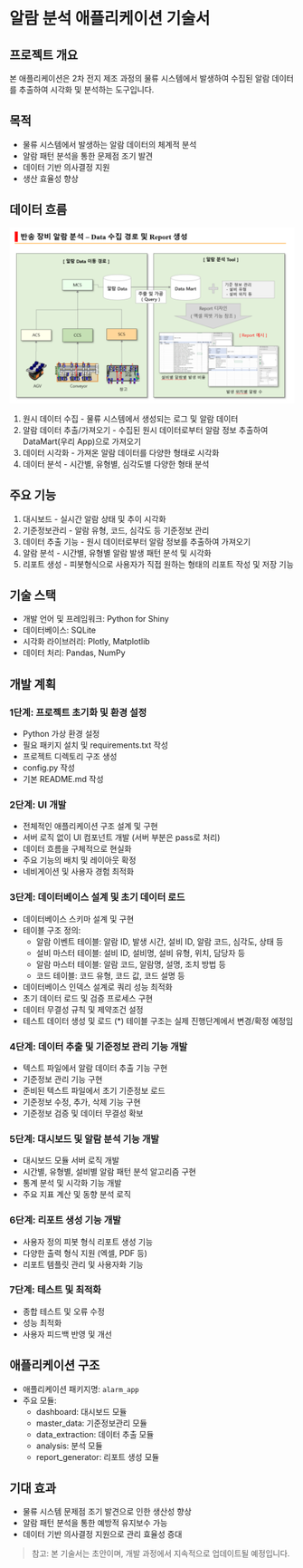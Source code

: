 # 알람 분석 애플리케이션 기술서

## 프로젝트 개요
본 애플리케이션은 2차 전지 제조 과정의 물류 시스템에서 발생하여 수집된 알람 데이터를 추출하여 시각화 및 분석하는 도구입니다.

## 목적
- 물류 시스템에서 발생하는 알람 데이터의 체계적 분석
- 알람 패턴 분석을 통한 문제점 조기 발견
- 데이터 기반 의사결정 지원
- 생산 효율성 향상

## 데이터 흐름
![데이터 흐름](./DataFlow.PNG)

1. 원시 데이터 수집 - 물류 시스템에서 생성되는 로그 및 알람 데이터
2. 알람 데이터 추출/가져오기 - 수집된 원시 데이터로부터 알람 정보 추출하여 DataMart(우리 App)으로 가져오기
3. 데이터 시각화 - 가져온 알람 데이터를 다양한 형태로 시각화
4. 데이터 분석 - 시간별, 유형별, 심각도별 다양한 형태 분석

## 주요 기능
1. 대시보드 - 실시간 알람 상태 및 추이 시각화
2. 기준정보관리 - 알람 유형, 코드, 심각도 등 기준정보 관리
3. 데이터 추출 기능 - 원시 데이터로부터 알람 정보를 추출하여 가져오기
4. 알람 분석 - 시간별, 유형별 알람 발생 패턴 분석 및 시각화
5. 리포트 생성 - 피봇형식으로 사용자가 직접 원하는 형태의 리포트 작성 및 저장 기능

## 기술 스택
- 개발 언어 및 프레임워크: Python for Shiny
- 데이터베이스: SQLite
- 시각화 라이브러리: Plotly, Matplotlib
- 데이터 처리: Pandas, NumPy

## 개발 계획
### 1단계: 프로젝트 초기화 및 환경 설정
- Python 가상 환경 설정
- 필요 패키지 설치 및 requirements.txt 작성
- 프로젝트 디렉토리 구조 생성
- config.py 작성
- 기본 README.md 작성

### 2단계: UI 개발
- 전체적인 애플리케이션 구조 설계 및 구현
- 서버 로직 없이 UI 컴포넌트 개발 (서버 부분은 pass로 처리)
- 데이터 흐름을 구체적으로 현실화
- 주요 기능의 배치 및 레이아웃 확정
- 네비게이션 및 사용자 경험 최적화

### 3단계: 데이터베이스 설계 및 초기 데이터 로드
- 데이터베이스 스키마 설계 및 구현
- 테이블 구조 정의:
  * 알람 이벤트 테이블: 알람 ID, 발생 시간, 설비 ID, 알람 코드, 심각도, 상태 등
  * 설비 마스터 테이블: 설비 ID, 설비명, 설비 유형, 위치, 담당자 등
  * 알람 마스터 테이블: 알람 코드, 알람명, 설명, 조치 방법 등
  * 코드 테이블: 코드 유형, 코드 값, 코드 설명 등
- 데이터베이스 인덱스 설계로 쿼리 성능 최적화
- 초기 데이터 로드 및 검증 프로세스 구현
- 데이터 무결성 규칙 및 제약조건 설정
- 테스트 데이터 생성 및 로드
 (*) 테이블 구조는 실제 진행단계에서 변경/확정 예정임

### 4단계: 데이터 추출 및 기준정보 관리 기능 개발
- 텍스트 파일에서 알람 데이터 추출 기능 구현
- 기준정보 관리 기능 구현
- 준비된 텍스트 파일에서 초기 기준정보 로드
- 기준정보 수정, 추가, 삭제 기능 구현
- 기준정보 검증 및 데이터 무결성 확보

### 5단계: 대시보드 및 알람 분석 기능 개발
- 대시보드 모듈 서버 로직 개발
- 시간별, 유형별, 설비별 알람 패턴 분석 알고리즘 구현
- 통계 분석 및 시각화 기능 개발
- 주요 지표 계산 및 동향 분석 로직

### 6단계: 리포트 생성 기능 개발
- 사용자 정의 피봇 형식 리포트 생성 기능
- 다양한 출력 형식 지원 (엑셀, PDF 등)
- 리포트 템플릿 관리 및 사용자화 기능

### 7단계: 테스트 및 최적화
- 종합 테스트 및 오류 수정
- 성능 최적화
- 사용자 피드백 반영 및 개선

## 애플리케이션 구조
- 애플리케이션 패키지명: `alarm_app`
- 주요 모듈:
  * dashboard: 대시보드 모듈
  * master_data: 기준정보관리 모듈
  * data_extraction: 데이터 추출 모듈
  * analysis: 분석 모듈
  * report_generator: 리포트 생성 모듈

## 기대 효과
- 물류 시스템 문제점 조기 발견으로 인한 생산성 향상
- 알람 패턴 분석을 통한 예방적 유지보수 가능
- 데이터 기반 의사결정 지원으로 관리 효율성 증대

> 참고: 본 기술서는 초안이며, 개발 과정에서 지속적으로 업데이트될 예정입니다. 